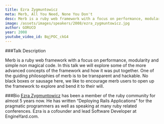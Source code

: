 ```yaml
---
title: Ezra Zygmuntowicz
meta: Merb, All You Need, None You Don't
desc: Merb is a ruby web framework with a focus on performance, modularity and simple non magical code. In this talk we will explore some of the more advanced concepts of the framework and how it was put together.
image: /assets/images/speakers/2008/ezra_zygmuntowicz.jpg
author: GORUCO
year: 2008
youtube_video_id: BqjPOC_ckG4
---
```


###Talk Description

Merb is a ruby web framework with a focus on performance, modularity and simple non magical code. In this talk we will explore some of the more advanced concepts of the framework and how it was put together. One of the guiding philosophies of merb is to be transparent and hackable. No black boxes or sausage here, we like to encourage merb users to open up the framework to explore and bend it to their will.


###Bio
[Ezra Zygmuntowicz](http://brainspl.at) has been a member of the ruby community for almost 5 years now. He has written &#8220;Deploying Rails Applications&#8221; for the pragmatic programmers as well as speaking at many ruby related conferences. Ezra is a cofounder and lead Software Developer at EngineYard.com.
